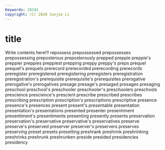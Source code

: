 ```yaml
---
Keywords: 28245
Copyright: (C) 2020 Junjie Li
---
```


# title

Write contents here!!!
repossess 
prepossessed 
prepossesses 
prepossessing 
preposterous 
preposterously 
prepped 
preppie 
preppie's 
preppier
preppies 
preppiest 
prepping 
preppy 
preppy's 
preps 
prequel 
prequel's 
prequels 
prerecord
prerecorded 
prerecording 
prerecords 
preregister 
preregistered 
preregistering 
preregisters 
preregistration 
preregistration's 
prerequisite
prerequisite's 
prerequisites 
prerogative 
prerogative's 
prerogatives 
presage 
presage's 
presaged 
presages 
presaging
preschool 
preschool's 
preschooler 
preschooler's 
preschoolers 
preschools 
prescience 
prescience's 
prescient 
prescribe
prescribed 
prescribes 
prescribing 
prescription 
prescription's 
prescriptions 
prescriptive 
presence 
presence's 
presences
present 
present's 
presentable 
presentation 
presentation's 
presentations 
presented 
presenter 
presentiment 
presentiment's
presentiments 
presenting 
presently 
presents 
preservation 
preservation's 
preservative 
preservative's 
preservatives 
preserve
preserve's 
preserved 
preserver 
preserver's 
preservers 
preserves 
preserving 
preset 
presets 
presetting
preshrank 
preshrink 
preshrinking 
preshrinks 
preshrunk 
preshrunken 
preside 
presided 
presidencies 
presidency
